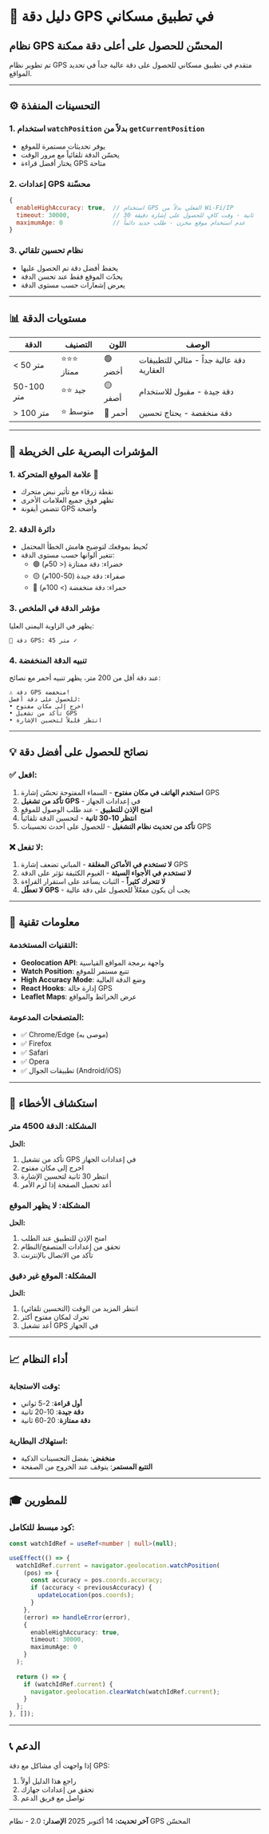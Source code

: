 # 🎯 دليل دقة GPS في تطبيق مسكاني

## نظام GPS المحسّن للحصول على أعلى دقة ممكنة

تم تطوير نظام GPS متقدم في تطبيق مسكاني للحصول على دقة عالية جداً في تحديد المواقع.

---

## ⚙️ التحسينات المنفذة

### 1. **استخدام `watchPosition` بدلاً من `getCurrentPosition`**
- يوفر تحديثات مستمرة للموقع
- يحسّن الدقة تلقائياً مع مرور الوقت
- يختار أفضل قراءة GPS متاحة

### 2. **إعدادات GPS محسّنة**
```javascript
{
  enableHighAccuracy: true,  // استخدام GPS الفعلي بدلاً من Wi-Fi/IP
  timeout: 30000,            // 30 ثانية - وقت كافٍ للحصول على إشارة دقيقة
  maximumAge: 0              // عدم استخدام موقع مخزن - طلب جديد دائماً
}
```

### 3. **نظام تحسين تلقائي**
- يحفظ أفضل دقة تم الحصول عليها
- يحدّث الموقع فقط عند تحسن الدقة
- يعرض إشعارات حسب مستوى الدقة

---

## 📊 مستويات الدقة

| الدقة | التصنيف | اللون | الوصف |
|------|---------|-------|-------|
| < 50 متر | ⭐⭐⭐ ممتاز | 🟢 أخضر | دقة عالية جداً - مثالي للتطبيقات العقارية |
| 50-100 متر | ⭐⭐ جيد | 🟡 أصفر | دقة جيدة - مقبول للاستخدام |
| > 100 متر | ⭐ متوسط | 🔴 أحمر | دقة منخفضة - يحتاج تحسين |

---

## 🎨 المؤشرات البصرية على الخريطة

### 1. **علامة الموقع المتحركة** 📍
- نقطة زرقاء مع تأثير نبض متحرك
- تظهر فوق جميع العلامات الأخرى
- تتضمن أيقونة GPS واضحة

### 2. **دائرة الدقة**
- تُحيط بموقعك لتوضيح هامش الخطأ المحتمل
- تتغير ألوانها حسب مستوى الدقة:
  - 🟢 خضراء: دقة ممتازة (< 50م)
  - 🟡 صفراء: دقة جيدة (50-100م)
  - 🔴 حمراء: دقة منخفضة (> 100م)

### 3. **مؤشر الدقة في الملخص**
يظهر في الزاوية اليمنى العليا:
```
🎯 دقة GPS: 45 متر ✓
```

### 4. **تنبيه الدقة المنخفضة**
عند دقة أقل من 200 متر، يظهر تنبيه أحمر مع نصائح:
```
⚠️ دقة GPS منخفضة!
للحصول على دقة أفضل:
• اخرج إلى مكان مفتوح
• تأكد من تشغيل GPS
• انتظر قليلاً لتحسين الإشارة
```

---

## 💡 نصائح للحصول على أفضل دقة

### ✅ افعل:
1. **استخدم الهاتف في مكان مفتوح** - السماء المفتوحة تحسّن إشارة GPS
2. **تأكد من تشغيل GPS** - في إعدادات الجهاز
3. **امنح الإذن للتطبيق** - عند طلب الوصول للموقع
4. **انتظر 10-30 ثانية** - لتحسين الدقة تلقائياً
5. **تأكد من تحديث نظام التشغيل** - للحصول على أحدث تحسينات GPS

### ❌ لا تفعل:
1. **لا تستخدم في الأماكن المغلقة** - المباني تضعف إشارة GPS
2. **لا تستخدم في الأجواء السيئة** - الغيوم الكثيفة تؤثر على الدقة
3. **لا تتحرك كثيراً** - الثبات يساعد على استقرار القراءة
4. **لا تعطّل GPS** - يجب أن يكون مفعّلاً للحصول على دقة عالية

---

## 🔧 معلومات تقنية

### التقنيات المستخدمة:
- **Geolocation API**: واجهة برمجة المواقع القياسية
- **Watch Position**: تتبع مستمر للموقع
- **High Accuracy Mode**: وضع الدقة العالية
- **React Hooks**: إدارة حالة GPS
- **Leaflet Maps**: عرض الخرائط والمواقع

### المتصفحات المدعومة:
- ✅ Chrome/Edge (موصى به)
- ✅ Firefox
- ✅ Safari
- ✅ Opera
- ✅ تطبيقات الجوال (Android/iOS)

---

## 🚨 استكشاف الأخطاء

### المشكلة: الدقة 4500 متر
**الحل:**
1. تأكد من تشغيل GPS في إعدادات الجهاز
2. اخرج إلى مكان مفتوح
3. انتظر 30 ثانية لتحسين الإشارة
4. أعد تحميل الصفحة إذا لزم الأمر

### المشكلة: لا يظهر الموقع
**الحل:**
1. امنح الإذن للتطبيق عند الطلب
2. تحقق من إعدادات المتصفح/النظام
3. تأكد من الاتصال بالإنترنت

### المشكلة: الموقع غير دقيق
**الحل:**
1. انتظر المزيد من الوقت (التحسين تلقائي)
2. تحرك لمكان مفتوح أكثر
3. أعد تشغيل GPS في الجهاز

---

## 📈 أداء النظام

### وقت الاستجابة:
- **أول قراءة**: 2-5 ثواني
- **دقة جيدة**: 10-20 ثانية
- **دقة ممتازة**: 20-60 ثانية

### استهلاك البطارية:
- **منخفض**: بفضل التحسينات الذكية
- **التتبع المستمر**: يتوقف عند الخروج من الصفحة

---

## 🎓 للمطورين

### كود مبسط للتكامل:
```typescript
const watchIdRef = useRef<number | null>(null);

useEffect(() => {
  watchIdRef.current = navigator.geolocation.watchPosition(
    (pos) => {
      const accuracy = pos.coords.accuracy;
      if (accuracy < previousAccuracy) {
        updateLocation(pos.coords);
      }
    },
    (error) => handleError(error),
    { 
      enableHighAccuracy: true,
      timeout: 30000,
      maximumAge: 0 
    }
  );
  
  return () => {
    if (watchIdRef.current) {
      navigator.geolocation.clearWatch(watchIdRef.current);
    }
  };
}, []);
```

---

## 📞 الدعم

إذا واجهت أي مشاكل مع دقة GPS:
1. راجع هذا الدليل أولاً
2. تحقق من إعدادات جهازك
3. تواصل مع فريق الدعم

---

**آخر تحديث:** 14 أكتوبر 2025
**الإصدار:** 2.0 - نظام GPS المحسّن
